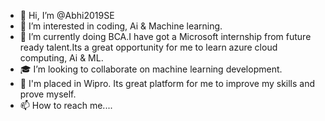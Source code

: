 - 👋 Hi, I’m @Abhi2019SE
- 👀 I’m interested in coding, Ai & Machine learning.
- 🌱 I’m currently doing BCA.I have got a Microsoft internship from future ready talent.Its a great opportunity for me to learn azure cloud computing, Ai & ML. 
- 🎓 I’m looking to collaborate on machine learning development.
- 💼 I'm placed in Wipro. Its great platform for me to improve my skills and prove myself.
- 📫 How to reach me....

<!---
Abhi2019SE/Abhi2019SE is a ✨ special ✨ repository because its `README.md` (this file) appears on your GitHub profile.
You can click the Preview link to take a look at your changes.
--->
